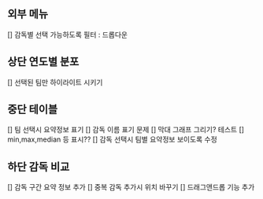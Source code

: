 외부 메뉴
---
[] 감독별 선택 가능하도록 필터 : 드롭다운

상단 연도별 분포
---
[] 선택된 팀만 하이라이트 시키기


중단 테이블
---
[] 팀 선택시 요약정보 표기
 [] 감독 이름 표기 문제
 [] 막대 그래프 그리기? 테스트
 [] min,max,median 등 표시??
[] 감독 선택시 팀별 요약정보 보이도록 수정

하단 감독 비교
---
[] 감독 구간 요약 정보 추가
[] 중복 감독 추가시 위치 바꾸기
[] 드래그앤드롭 기능 추가
